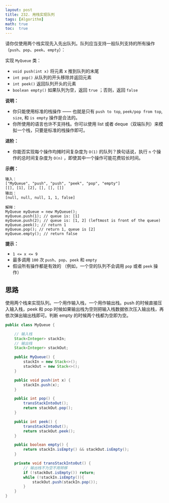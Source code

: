```yaml
---
layout: post
title: 232. 用栈实现队列
tags: [Algorithm]
math: true
toc:  true
---
```


请你仅使用两个栈实现先入先出队列。队列应当支持一般队列支持的所有操作（`push`、`pop`、`peek`、`empty`）：

实现 `MyQueue` 类：

- `void push(int x)` 将元素 x 推到队列的末尾
- `int pop()` 从队列的开头移除并返回元素
- `int peek()` 返回队列开头的元素
- `boolean empty()` 如果队列为空，返回 `true` ；否则，返回 `false`

**说明：**

- 你只能使用标准的栈操作 —— 也就是只有 `push to top`, `peek/pop from top`, `size`, 和 `is empty` 操作是合法的。
- 你所使用的语言也许不支持栈。你可以使用 list 或者 deque（双端队列）来模拟一个栈，只要是标准的栈操作即可。

**进阶：**

- 你能否实现每个操作均摊时间复杂度为 `O(1)` 的队列？换句话说，执行 `n` 个操作的总时间复杂度为 `O(n)` ，即使其中一个操作可能花费较长时间。

**示例：**

```
输入：
["MyQueue", "push", "push", "peek", "pop", "empty"]
[[], [1], [2], [], [], []]
输出：
[null, null, null, 1, 1, false]

解释：
MyQueue myQueue = new MyQueue();
myQueue.push(1); // queue is: [1]
myQueue.push(2); // queue is: [1, 2] (leftmost is front of the queue)
myQueue.peek(); // return 1
myQueue.pop(); // return 1, queue is [2]
myQueue.empty(); // return false
```

**提示：**

- `1 <= x <= 9`
- 最多调用 `100` 次 `push`、`pop`、`peek` 和 `empty`
- 假设所有操作都是有效的 （例如，一个空的队列不会调用 `pop` 或者 `peek` 操作）

## 思路

使用两个栈来实现队列。一个用作输入栈，一个用作输出栈。push 的时候直接压入输入栈，peek 和 pop 时候如果输出栈为空则把输入栈数据依次压入输出栈，再依次弹出输出栈即可。判断 empty 的时候两个栈都为空即为空。

```java
public class MyQueue {

    // 输入栈
    Stack<Integer> stackIn;
    // 输出栈
    Stack<Integer> stackOut;

    public MyQueue() {
        stackIn = new Stack<>();
        stackOut = new Stack<>();
    }

    public void push(int x) {
        stackIn.push(x);
    }

    public int pop() {
        transStackIntoOut();
        return stackOut.pop();
    }

    public int peek() {
        transStackIntoOut();
        return stackOut.peek();
    }

    public boolean empty() {
        return stackIn.isEmpty() && stackOut.isEmpty();
    }

    private void transStackIntoOut() {
        // 输出栈不为空不用转移
        if (!stackOut.isEmpty()) return;
        while (!stackIn.isEmpty()){
            stackOut.push(stackIn.pop());
        }
    }
}
```


